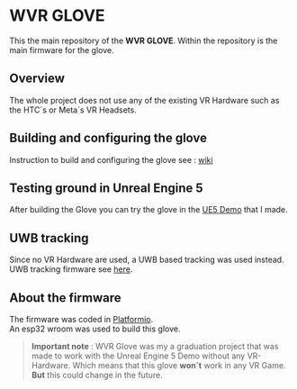 # WVR GLOVE

This the main repository of the **WVR GLOVE**.
Within the repository is the main firmware for the glove.

## Overview
The whole project does not use any of the existing VR Hardware such as the HTC´s or Meta´s VR Headsets.   

## Building and configuring the glove 
Instruction to build and configuring the glove see : [wiki](https://github.com/Wbiu/WVR-Glove-Wiki)

## Testing ground in Unreal Engine 5
After building the Glove you can try the glove in the [UE5 Demo](https://github.com/Wbiu/WVR-Glove-Unreal-Engine-5.1-testing-ground) that I made.

## UWB tracking
Since no VR Hardware are used, a UWB based tracking was used instead. UWB tracking firmware see [here](https://github.com/Wbiu/UWB-Tracking-DWM3000).

## About the firmware
The firmware was coded in [Platformio](https://platformio.org/).<br/>
An esp32 wroom was used to build this glove.


> **Important note** : 
WVR Glove was my a graduation project that was made to work with
the Unreal Engine 5 Demo without any VR-Hardware. Which means that this glove **won´t** work in any VR Game.
**But** this could change in the future.

